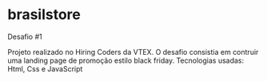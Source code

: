 # brasilstore
Desafio #1

Projeto realizado no Hiring Coders da VTEX. O desafio consistia em contruir uma landing page de promoção estilo black friday.
Tecnologias usadas: Html, Css e JavaScript
